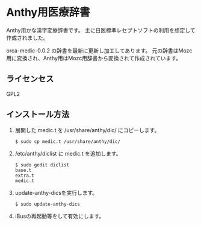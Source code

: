 # Anthy用医療辞書

Anthy用かな漢字変療辞書です。
主に日医標準レセプトソフトの利用を想定して作成されました。

orca-medic-0.0.2 の辞書を最新に更新し加工してあります。
元の辞書はMozc用に変換され、Anthy用はMozc用辞書から変換されて作成されています。

## ライセンセス
GPL2

## インストール方法

1. 展開した medic.t を /usr/share/anthy/dic/ にコピーします。

    ```
    $ sudo cp medic.t /usr/share/anthy/dic/
    ```

2. /etc/anthy/diclist に medic.t を追加します。

    ```
    $ sudo gedit diclist
    base.t
    extra.t
    medic.t
    ```

3. update-anthy-dicsを実行します。

    ```
    $ sudo update-anthy-dics
    ```

4. iBusの再起動等をして有効にします。
